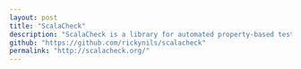 ```yaml
---
layout: post
title: "ScalaCheck"
description: "ScalaCheck is a library for automated property-based testing. It contains generators for randomized test data and combinators for properties."
github: "https://github.com/rickynils/scalacheck"
permalink: "http://scalacheck.org/"
---
```

